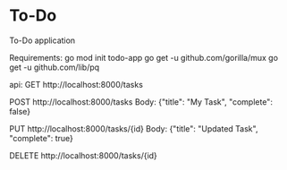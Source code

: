 # To-Do
To-Do application

Requirements:
go mod init todo-app
go get -u github.com/gorilla/mux
go get -u github.com/lib/pq


api:
GET http://localhost:8000/tasks


POST http://localhost:8000/tasks
Body: {"title": "My Task", "complete": false}


PUT http://localhost:8000/tasks/{id}
Body: {"title": "Updated Task", "complete": true}


DELETE http://localhost:8000/tasks/{id}

